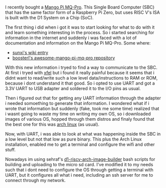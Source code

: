 I recently bought a [Mango Pi MQ-Pro](https://github.com/mangopi-sbc/MQ-Pro). This Single Board Computer (SBC) that has the same factor form of a Raspberry Pi Zero, but uses RISC V's ISA is built with the D1 System on a Chip (SoC). 

The first thing i did when i got it was to start looking for what to do with it and learn something interesting in the process. So i started searching for information in the internet and suddenly i was faced with a lot of documentation and information on the Mango Pi MQ-Pro. Some where:
- [sunxi's wiki entry](https://linux-sunxi.org/MangoPi_MQ-Pro)
- [boosterl's awesome-mango-pi-mq-pro repository](https://github.com/boosterl/awesome-mango-pi-mq-pro)

With this new information i tryed to find a way to communicate to the SBC. At first i tryed with [xfel](https://github.com/xboot/xfel) but i found it really painful because it seems that i didnt want to read/write such a low level data/instructions to RAM or ROM, because i dont understand it that good. So i opted to use UART and got a 3.3V UART to USB adapter and soldered it to the I/O pins as usual.

Then i figured out that for getting any UART information through the adapter i needed somoething to generate that information. I wondered what if i wrote that information but suddenly (fake, took me some time) realized that i wasnt going to waste my time on writing my own OS, so i downloaded images of various OS, hopped through them distros and finaly found that the best one for this was [arch linux](https://archriscv.felixc.at/) (as usual).

Now, with UART, i was able to look at what was happening inside the SBC in a low level but not that low as pure binary. This plus the Arch Linux installation, enabled me to get a terminal and configure the wifi and other stuff.

Nowadays im using sehraf's [d1-riscv-arch-image-builder](https://github.com/sehraf/d1-riscv-arch-image-builder) bash scripts for building and uploading to the micro sd card. I've modified it to my needs such that i dont need to configure the OS through getting a terminal with UART, but it configures all what i need, including an ssh server for me to connect through my network.


